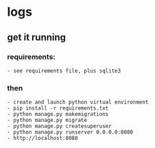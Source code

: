 # logs

## get it running

### requirements: 
    - see requirements file, plus sqlite3

### then
    - create and launch python virtual environment
    - pip install -r requirements.txt
    - python manage.py makemigrations
    - python manage.py migrate
    - python manage.py createsuperuser
    - python manage.py runserver 0.0.0.0:8080
    - http://localhost:8080

